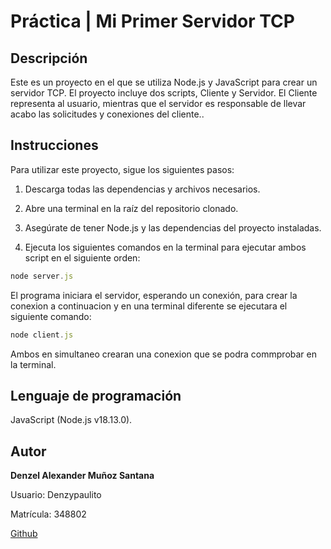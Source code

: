 # Práctica | Mi Primer Servidor TCP

## Descripción
Este es un proyecto en el que se utiliza Node.js y JavaScript para crear un servidor TCP. El proyecto incluye dos scripts, Cliente y Servidor. El Cliente  representa al usuario, mientras que el servidor es responsable de llevar acabo las solicitudes y conexiones del cliente..

## Instrucciones
Para utilizar este proyecto, sigue los siguientes pasos:

1. Descarga todas las dependencias y archivos necesarios.

2. Abre una terminal en la raíz del repositorio clonado.

3. Asegúrate de tener Node.js y las dependencias del proyecto instaladas.

4. Ejecuta los siguientes comandos en la terminal para ejecutar ambos script en el siguiente orden:
```js
node server.js
```
El programa iniciara el servidor, esperando un conexión, para crear la conexion a continuacion y en una terminal diferente se ejecutara el siguiente comando:
```js
node client.js
```
Ambos en simultaneo crearan una conexion que se podra commprobar en la terminal.

## Lenguaje de programación
JavaScript (Node.js v18.13.0).

## Autor
**Denzel Alexander Muñoz Santana**

Usuario: Denzypaulito

Matrícula: 348802

[Github](https://github.com/Denzypaulito) 


